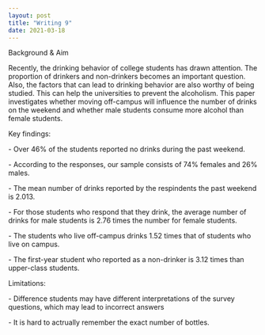 ```yaml
---
layout: post
title: "Writing 9"
date: 2021-03-18
---
```


<p>Background & Aim
<p>Recently, the drinking behavior of college students has drawn attention. The proportion of drinkers and non-drinkers becomes an important question. Also, the factors that can lead to drinking behavior are also worthy of being studied. This can help the universities to prevent the alcoholism.
This paper investigates whether moving off-campus will influence the number of drinks on the weekend and whether male students consume more alcohol than female students.
<p>Key findings:
<p>- Over 46% of the students reported no drinks during the past weekend.
<p>- According to the responses, our sample consists of 74% females and 26% males.
<p>- The mean number of drinks reported by the respindents the past weekend is 2.013.
<p>- For those students who respond that they drink, the average number of drinks for male students is 2.76 times the number for female students.
<p>- The students who live off-campus drinks 1.52 times that of students who live on campus.
<p>- The first-year student who reported as a non-drinker is 3.12 times than upper-class students.
<p>Limitations:
<p>- Difference students may have different interpretations of the survey questions, which may lead to incorrect answers
<p>- It is hard to actrually remember the exact number of bottles.
